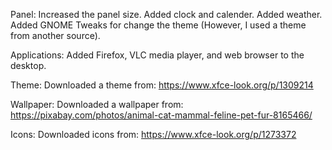 Panel:
Increased the panel size.
Added clock and calender.
Added weather.
Added GNOME Tweaks for change the theme (However, I used a theme from another source).

Applications:
Added Firefox, VLC media player, and web browser to the desktop.

Theme:
Downloaded a theme from: https://www.xfce-look.org/p/1309214

Wallpaper:
Downloaded a wallpaper from: https://pixabay.com/photos/animal-cat-mammal-feline-pet-fur-8165466/

Icons:
Downloaded icons from: https://www.xfce-look.org/p/1273372
